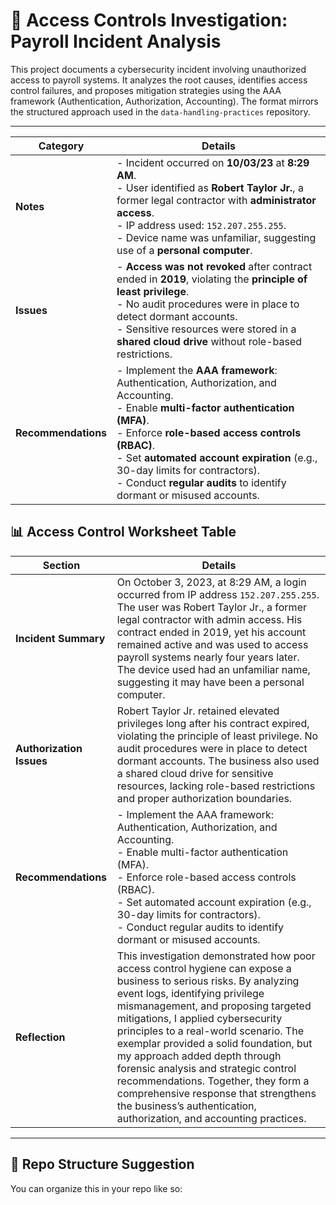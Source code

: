 # 🔐 Access Controls Investigation: Payroll Incident Analysis

This project documents a cybersecurity incident involving unauthorized access to payroll systems. It analyzes the root causes, identifies access control failures, and proposes mitigation strategies using the AAA framework (Authentication, Authorization, Accounting). The format mirrors the structured approach used in the `data-handling-practices` repository.

---
| **Category**       | **Details**                                                                                                                                                     |
|--------------------|------------------------------------------------------------------------------------------------------------------------------------------------------------------|
| **Notes**          | - Incident occurred on **10/03/23** at **8:29 AM**. <br> - User identified as **Robert Taylor Jr.**, a former legal contractor with **administrator access**. <br> - IP address used: `152.207.255.255`. <br> - Device name was unfamiliar, suggesting use of a **personal computer**. |
| **Issues**         | - **Access was not revoked** after contract ended in **2019**, violating the **principle of least privilege**. <br> - No audit procedures were in place to detect dormant accounts. <br> - Sensitive resources were stored in a **shared cloud drive** without role-based restrictions. |
| **Recommendations**| - Implement the **AAA framework**: Authentication, Authorization, and Accounting. <br> - Enable **multi-factor authentication (MFA)**. <br> - Enforce **role-based access controls (RBAC)**. <br> - Set **automated account expiration** (e.g., 30-day limits for contractors). <br> - Conduct **regular audits** to identify dormant or misused accounts. |



## 📊 Access Control Worksheet Table

| **Section**             | **Details**                                                                                                                                                 |
|-------------------------|--------------------------------------------------------------------------------------------------------------------------------------------------------------|
| **Incident Summary**    | On October 3, 2023, at 8:29 AM, a login occurred from IP address `152.207.255.255`. The user was Robert Taylor Jr., a former legal contractor with admin access. His contract ended in 2019, yet his account remained active and was used to access payroll systems nearly four years later. The device used had an unfamiliar name, suggesting it may have been a personal computer. |
| **Authorization Issues**| Robert Taylor Jr. retained elevated privileges long after his contract expired, violating the principle of least privilege. No audit procedures were in place to detect dormant accounts. The business also used a shared cloud drive for sensitive resources, lacking role-based restrictions and proper authorization boundaries. |
| **Recommendations**     | - Implement the AAA framework: Authentication, Authorization, and Accounting. <br> - Enable multi-factor authentication (MFA). <br> - Enforce role-based access controls (RBAC). <br> - Set automated account expiration (e.g., 30-day limits for contractors). <br> - Conduct regular audits to identify dormant or misused accounts. |
| **Reflection**          | This investigation demonstrated how poor access control hygiene can expose a business to serious risks. By analyzing event logs, identifying privilege mismanagement, and proposing targeted mitigations, I applied cybersecurity principles to a real-world scenario. The exemplar provided a solid foundation, but my approach added depth through forensic analysis and strategic control recommendations. Together, they form a comprehensive response that strengthens the business’s authentication, authorization, and accounting practices. |

---

## 📁 Repo Structure Suggestion

You can organize this in your repo like so:

